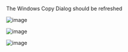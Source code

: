 The Windows Copy Dialog should be refreshed

![image](https://github.com/MicaUI/Windows-Feedback/assets/6630660/dabd7f89-b664-42e9-9656-4a07969d054e)

![image](https://github.com/MicaUI/Windows-Feedback/assets/6630660/b25cc3a0-0e79-41fb-8cc0-cc4554526518)

![image](https://github.com/MicaUI/Windows-Feedback/assets/6630660/1f614123-72a6-45f4-bdb5-3d6865828d72)

